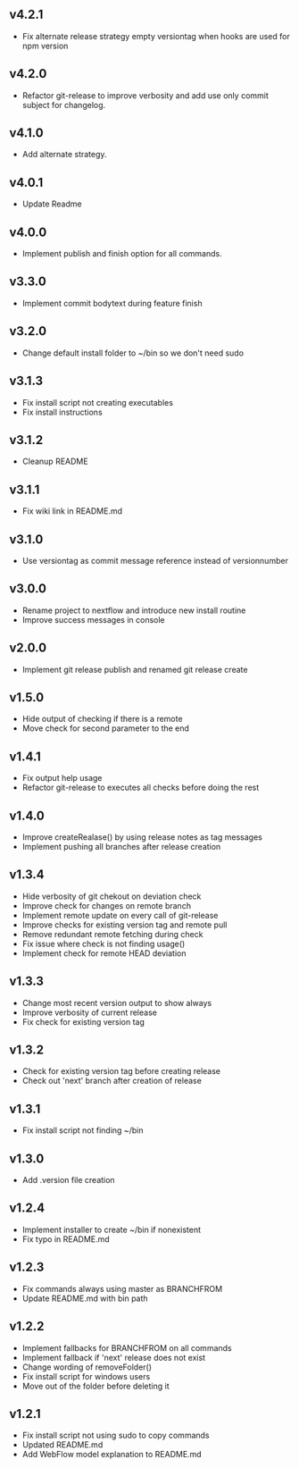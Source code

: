 ## v4.2.1
- Fix alternate release strategy empty versiontag when hooks are used for npm version

## v4.2.0
- Refactor git-release to improve verbosity and add use only commit subject for changelog.


## v4.1.0

- Add alternate strategy.

## v4.0.1

- Update Readme

## v4.0.0

- Implement publish and finish option for all commands.

## v3.3.0

- Implement commit bodytext during feature finish

## v3.2.0

- Change default install folder to ~/bin so we don't need sudo

## v3.1.3

- Fix install script not creating executables
- Fix install instructions

## v3.1.2

- Cleanup README

## v3.1.1

- Fix wiki link in README.md

## v3.1.0

- Use versiontag as commit message reference instead of versionnumber

## v3.0.0

- Rename project to nextflow and introduce new install routine
- Improve success messages in console

## v2.0.0

- Implement git release publish and renamed git release create

## v1.5.0

- Hide output of checking if there is a remote
- Move check for second parameter to the end

## v1.4.1

- Fix output help usage
- Refactor git-release to executes all checks before doing the rest

## v1.4.0

- Improve createRealase() by using release notes as tag messages
- Implement pushing all branches after release creation

## v1.3.4

- Hide verbosity of git chekout on deviation check
- Improve check for changes on remote branch
- Implement remote update on every call of git-release
- Improve checks for existing version tag and remote pull
- Remove redundant remote fetching during check
- Fix issue where check is not finding usage()
- Implement check for remote HEAD deviation

## v1.3.3

- Change most recent version output to show always
- Improve verbosity of current release
- Fix check for existing version tag

## v1.3.2

- Check for existing version tag before creating release
- Check out 'next' branch after creation of release

## v1.3.1

- Fix install script not finding ~/bin

## v1.3.0

- Add .version file creation

## v1.2.4

- Implement installer to create ~/bin if nonexistent
- Fix typo in README.md

## v1.2.3

- Fix commands always using master as BRANCHFROM
- Update README.md with bin path

## v1.2.2

- Implement fallbacks for BRANCHFROM on all commands
- Implement fallback if 'next' release does not exist
- Change wording of removeFolder()
- Fix install script for windows users
- Move out of the folder before deleting it

## v1.2.1

- Fix install script not using sudo to copy commands
- Updated README.md
- Add WebFlow model explanation to README.md
